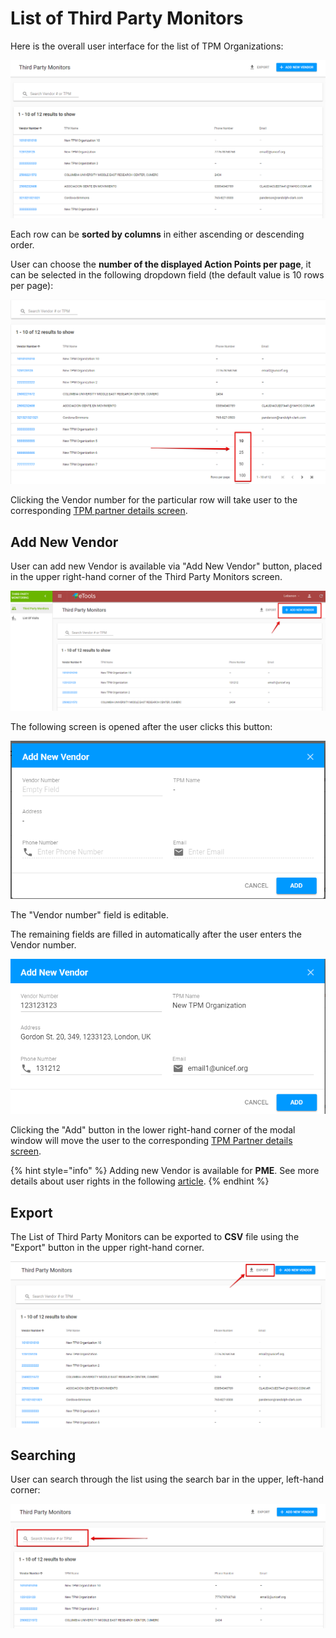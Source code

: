 # List of Third Party Monitors

Here is the overall user interface for the list of TPM Organizations:

![List of Third Party Monitors](../../.gitbook/assets/36.png)

 Each row can be **sorted by columns** in either ascending or descending order.

User can choose the **number of the displayed Action Points per page**, it can be selected in the following dropdown field \(the default value is 10 rows per page\):

![Rows per page](../../.gitbook/assets/37.png)

Clicking the Vendor number for the particular row will take user to the corresponding [TPM partner details screen](tpm-partner-details-screen.md). 

## Add New Vendor

User can add new Vendor is available via "Add New Vendor" button, placed in the upper right-hand corner of the Third Party Monitors screen.

![Top of the screen with add &quot;Add new vendor&quot; button](../../.gitbook/assets/15.png)

The following screen is opened after the user clicks this button:

![Add new vendor modal window](../../.gitbook/assets/16.png)

The "Vendor number" field is editable. 

The remaining fields are filled in automatically after the user enters the Vendor number.

![Filled in fields in the &quot;Add New Vendor&quot; modal window](../../.gitbook/assets/17.png)

Clicking the "Add" button in the lower right-hand corner of the modal window will move the user to the corresponding [TPM Partner details screen](tpm-partner-details-screen.md).

{% hint style="info" %}
Adding new Vendor is available for **PME**. See more details about user rights in the following [article](../overview/user-rights-and-permissions.md). 
{% endhint %}

##  Export

The List of Third Party Monitors can be exported to **CSV** file using the "Export" button in the upper right-hand corner.

![Export button](../../.gitbook/assets/38.png)

## Searching

 User can search through the list using the search bar in the upper, left-hand corner:

![Search bar](../../.gitbook/assets/39.png)


